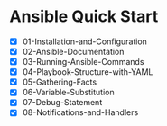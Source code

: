 # Ansible Quick Start

- [x] 01-Installation-and-Configuration
- [x] 02-Ansible-Documentation
- [x] 03-Running-Ansible-Commands
- [x] 04-Playbook-Structure-with-YAML
- [x] 05-Gathering-Facts
- [x] 06-Variable-Substitution
- [x] 07-Debug-Statement
- [x] 08-Notifications-and-Handlers

